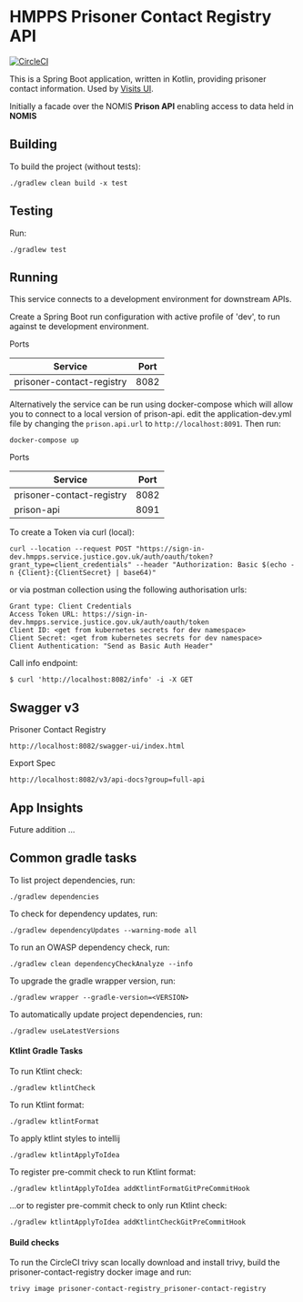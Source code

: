 # HMPPS Prisoner Contact Registry API

[![CircleCI](https://circleci.com/gh/ministryofjustice/prisoner-contact-registry/tree/main.svg?style=shield)](https://app.circleci.com/pipelines/github/ministryofjustice/prisoner-contact-registry)

This is a Spring Boot application, written in Kotlin, providing prisoner contact information. Used by [Visits UI](https://github.com/ministryofjustice/book-a-prison-visit-staff-ui).

Initially a facade over the NOMIS **Prison API** enabling access to data held in **NOMIS**

## Building

To build the project (without tests):
```
./gradlew clean build -x test
```

## Testing

Run:
```
./gradlew test 
```

## Running

This service connects to a development environment for downstream APIs. 

Create a Spring Boot run configuration with active profile of 'dev', to run against te development environment.

Ports

| Service                   | Port |  
|---------------------------|------|
| prisoner-contact-registry | 8082 |

Alternatively the service can be run using docker-compose which will allow you to connect to a local version of prison-api.
edit the application-dev.yml file by changing the `prison.api.url` to `http://localhost:8091`. Then run:
```
docker-compose up
```

Ports

| Service                   | Port |  
|---------------------------|------|
| prisoner-contact-registry | 8082 |
| prison-api                | 8091 |


To create a Token via curl (local):
```
curl --location --request POST "https://sign-in-dev.hmpps.service.justice.gov.uk/auth/oauth/token?grant_type=client_credentials" --header "Authorization: Basic $(echo -n {Client}:{ClientSecret} | base64)"
```

or via postman collection using the following authorisation urls:
```
Grant type: Client Credentials
Access Token URL: https://sign-in-dev.hmpps.service.justice.gov.uk/auth/oauth/token
Client ID: <get from kubernetes secrets for dev namespace>
Client Secret: <get from kubernetes secrets for dev namespace>
Client Authentication: "Send as Basic Auth Header"
```

Call info endpoint:
```
$ curl 'http://localhost:8082/info' -i -X GET
```

## Swagger v3
Prisoner Contact Registry
```
http://localhost:8082/swagger-ui/index.html
```

Export Spec
```
http://localhost:8082/v3/api-docs?group=full-api
```

## App Insights
Future addition ...

## Common gradle tasks

To list project dependencies, run:

```
./gradlew dependencies
```

To check for dependency updates, run:
```
./gradlew dependencyUpdates --warning-mode all
```

To run an OWASP dependency check, run:
```
./gradlew clean dependencyCheckAnalyze --info
```

To upgrade the gradle wrapper version, run:
```
./gradlew wrapper --gradle-version=<VERSION>
```

To automatically update project dependencies, run:
```
./gradlew useLatestVersions
```

#### Ktlint Gradle Tasks

To run Ktlint check:
```
./gradlew ktlintCheck
```

To run Ktlint format:
```
./gradlew ktlintFormat
```

To apply ktlint styles to intellij
```
./gradlew ktlintApplyToIdea
```

To register pre-commit check to run Ktlint format:
```
./gradlew ktlintApplyToIdea addKtlintFormatGitPreCommitHook 
```

...or to register pre-commit check to only run Ktlint check:
```
./gradlew ktlintApplyToIdea addKtlintCheckGitPreCommitHook
```

#### Build checks

To run the CircleCI trivy scan locally download and install trivy, build the prisoner-contact-registry docker image and run:
```
trivy image prisoner-contact-registry_prisoner-contact-registry
```